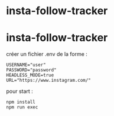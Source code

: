 # insta-follow-tracker

# insta-follow-tracker

créer un fichier .env de la forme :

    USERNAME="user"
    PASSWORD="password"
    HEADLESS_MODE=true
    URL="https://www.instagram.com/"

pour start :

    npm install
    npm run exec
